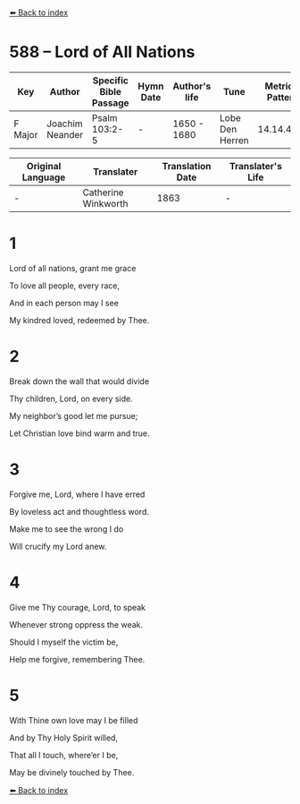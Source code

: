 [⬅️ Back to index](../README.md)

# 588 – Lord of All Nations

Key | Author   | Specific Bible Passage     |Hymn Date |Author's life |Tune |Metrical Pattern   |Composer/Source                                                                                        
-- | --------- | ---------------------------|----------|--------------|-----|-------------------|-------------   
F Major  | Joachim Neander      | Psalm 103:2-5 | -  | 1650 - 1680 | Lobe Den Herren | 14.14.4.7.8 | Chorale Book for England, 1863 

Original Language | Translater | Translation Date   | Translater's Life     
----------------- | --------- | --------------------|-------------   
\-  | Catherine Winkworth      | 1863 | -  | 1827 - 1878 



# 1

Lord of all nations, grant me grace

To love all people, every race,

And in each person may I see

My kindred loved, redeemed by Thee.



# 2

Break down the wall that would divide

Thy children, Lord, on every side.

My neighbor’s good let me pursue;

Let Christian love bind warm and true.



# 3

Forgive me, Lord, where I have erred

By loveless act and thoughtless word.

Make me to see the wrong I do

Will crucify my Lord anew.



# 4

Give me Thy courage, Lord, to speak

Whenever strong oppress the weak.

Should I myself the victim be,

Help me forgive, remembering Thee.



# 5

With Thine own love may I be filled

And by Thy Holy Spirit willed,

That all I touch, where’er I be,

May be divinely touched by Thee.

[⬅️ Back to index](../README.md)
